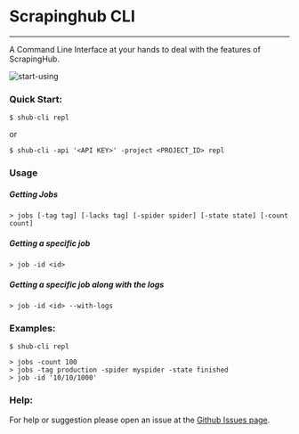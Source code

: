 # Scrapinghub CLI
----
A Command Line Interface at your hands to deal with the features of ScrapingHub.


![start-using](https://cloud.githubusercontent.com/assets/4680755/18898756/0ea42c0e-850a-11e6-801a-fdbd75915cdd.gif)


### Quick Start:

```
$ shub-cli repl
```
or 

```
$ shub-cli -api '<API KEY>' -project <PROJECT_ID> repl
```

### Usage

##### Getting Jobs

```
> jobs [-tag tag] [-lacks tag] [-spider spider] [-state state] [-count count]
```

##### Getting a specific job
```
> job -id <id>
```

##### Getting a specific job along with the logs
```
> job -id <id> --with-logs
```


### Examples:

```
$ shub-cli repl

> jobs -count 100
> jobs -tag production -spider myspider -state finished
> job -id '10/10/1000'
```

### Help:
For help or suggestion please open an issue at the [Github Issues page](https://github.com/victormartinez/shub_cli/issues).